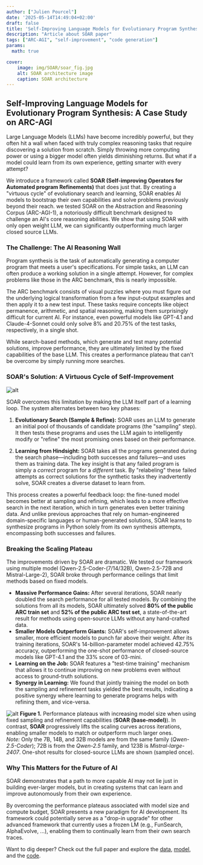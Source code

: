 ```yaml
---
author: ["Julien Pourcel"]
date: '2025-05-14T14:49:04+02:00'
draft: false
title: 'Self-Improving Language Models for Evolutionary Program Synthesis: A Case Study on ARC-AGI'
description: "Article about SOAR paper"
tags: ["ARC-AGI", "self-improvement", "code generation"]
params:
  math: true

cover:
    image: img/SOAR/soar_fig.jpg
    alt: SOAR architecture image
    caption: SOAR architecture
---
```


## Self-Improving Language Models for Evolutionary Program Synthesis: A Case Study on ARC-AGI

Large Language Models (LLMs) have become incredibly powerful, but they often hit a wall when faced with truly complex reasoning tasks that require discovering a solution from scratch. Simply throwing more computing power or using a bigger model often yields diminishing returns. But what if a model could learn from its own experience, getting smarter with every attempt?

We introduce a framework called **SOAR (Self-improving Operators for Automated program Refinements)** that does just that. By creating a "virtuous cycle" of evolutionary search and learning, SOAR enables AI models to bootstrap their own capabilities and solve problems previously beyond their reach. we tested SOAR on the Abstraction and Reasoning Corpus (ARC-AGI-1), a notoriously difficult benchmark designed to challenge an AI's core reasoning abilities. We show that using SOAR with only open weight LLM, we can significantly outperforming much larger closed source LLMs.

### The Challenge: The AI Reasoning Wall

Program synthesis is the task of automatically generating a computer program that meets a user's specifications. For simple tasks, an LLM can often produce a working solution in a single attempt. However, for complex problems like those in the ARC benchmark, this is nearly impossible.

The ARC benchmark consists of visual puzzles where you must figure out the underlying logical transformation from a few input-output examples and then apply it to a new test input. These tasks require concepts like object permanence, arithmetic, and spatial reasoning, making them surprisingly difficult for current AI. For instance, even powerful models like GPT-4.1 and Claude-4-Sonnet could only solve 8% and 20.75% of the test tasks, respectively, in a single shot.

While search-based methods, which generate and test many potential solutions, improve performance, they are ultimately limited by the fixed capabilities of the base LLM. This creates a performance plateau that can't be overcome by simply running more searches.

### SOAR's Solution: A Virtuous Cycle of Self-Improvement

![alt](/img/SOAR/soar_fig.png) 

SOAR overcomes this limitation by making the LLM itself part of a learning loop. The system alternates between two key phases:

1.  **Evolutionary Search (Sample & Refine):** SOAR uses an LLM to generate an initial pool of thousands of candidate programs (the "sampling" step). It then tests these programs and uses the LLM again to intelligently modify or "refine" the most promising ones based on their performance.

2.  **Learning from Hindsight:** SOAR takes all the programs generated during the search phase—including both successes and failures—and uses them as training data. The key insight is that any failed program is simply a *correct* program for a *different* task. By "relabeling" these failed attempts as correct solutions for the synthetic tasks they inadvertently solve, SOAR creates a diverse dataset to learn from.

This process creates a powerful feedback loop: the fine-tuned model becomes better at sampling and refining, which leads to a more effective search in the next iteration, which in turn generates even better training data. And unlike previous approaches that rely on human-engineered domain-specific languages or human-generated solutions, SOAR learns to synthesize programs in Python solely from its own synthesis attempts, encompassing both successes and failures.

### Breaking the Scaling Plateau

The improvements driven by SOAR are dramatic. We tested our framework using multiple model (Qwen-2.5-Coder-(7/14/32B), Qwen-2.5-72B and Mistral-Large-2), SOAR broke through performance ceilings that limit methods based on fixed models.

* **Massive Performance Gains:** After several iterations, SOAR nearly doubled the search performance for all tested models. By combining the solutions from all its models, SOAR ultimately solved **80% of the public ARC train set** and **52% of the public ARC test set**, a state-of-the-art result for methods using open-source LLMs without any hand-crafted data.
* **Smaller Models Outperform Giants:** SOAR's self-improvement allows smaller, more efficient models to punch far above their weight. After its training iterations, SOAR's 14-billion-parameter model achieved 42.75% accuracy, outperforming the one-shot performance of closed-source models like GPT-4.1 and the 33% score of 03-mini.
* **Learning on the Job:** SOAR features a "test-time training" mechanism that allows it to continue improving on new problems even without access to ground-truth solutions.
* **Synergy in Learning:** We found that jointly training the model on both the sampling and refinement tasks yielded the best results, indicating a positive synergy where learning to generate programs helps with refining them, and vice-versa.


![alt](/img/SOAR/scaling.jpg) 
**Figure 1.** Performance plateaus with increasing model size when using fixed sampling and refinement capabilities (**SOAR (base-model)**). In contrast, **SOAR** progressively lifts the scaling curves across iterations, enabling smaller models to match or outperform much larger ones.  
*Note:* Only the 7B, 14B, and 32B models are from the same family (*Qwen-2.5-Coder*); 72B is from the *Qwen-2.5* family, and 123B is *Mistral-large-2407*. One-shot results for closed-source LLMs are shown (sampled once).

### Why This Matters for the Future of AI

SOAR demonstrates that a path to more capable AI may not lie just in building ever-larger models, but in creating systems that can learn and improve autonomously from their own experience.

By overcoming the performance plateaus associated with model size and compute budget, SOAR presents a new paradigm for AI development. Its framework could potentially serve as a "drop-in upgrade" for other advanced framework that currently uses a frozen LM (e.g., FunSearch, AlphaEvolve, ...), enabling them to continually learn from their own search traces.


Want to dig deeper? Check out the full paper and explore the [data](https://huggingface.co/collections/julien31/soar-arc-6856d27681fce01d9af4c4a3), [model](https://huggingface.co/collections/julien31/soar-arc-6856d27681fce01d9af4c4a3), and the [code](https://julienp.netlify.app/posts/soar/).
